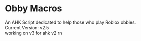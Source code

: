 # Obby Macros  
An AHK Script dedicated to help those who play Roblox obbies.  
Current Version: v2.5  
working on v3 for ahk v2 rn
